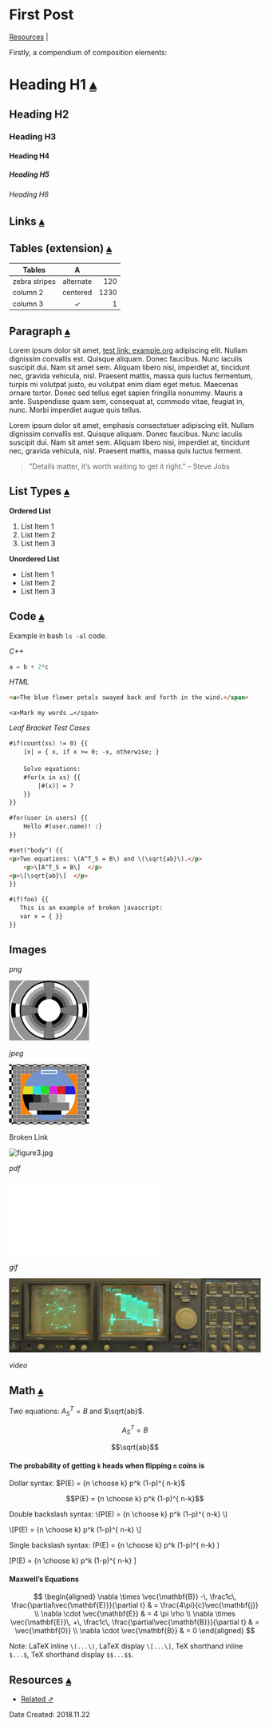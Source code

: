 # First Post


<a id="toc"></a>
[Resources](#Resources) |  

Firstly, a compendium of composition elements:

# Heading H1 <a id="linkHeadings"></a>[▴](#toc)
## Heading H2
### Heading H3
#### Heading H4
##### Heading H5
###### Heading H6

## Links  <a id="linkTables"></a>[▴](#toc)



## Tables (extension)  <a id="linkTables"></a>[▴](#toc)

| Tables        | A             |       |
| ------------- |:-------------:| -----:|
| zebra stripes | alternate     |   120 |
| column 2      | centered      |  1230 |
| column 3      | ✓             |     1 |

## Paragraph <a id="linkParagraph"></a>[▴](#toc)

Lorem ipsum dolor sit amet, [test link: example.org](http://example.org/) adipiscing elit. Nullam dignissim convallis est. Quisque aliquam. Donec faucibus. Nunc iaculis suscipit dui. Nam sit amet sem. Aliquam libero nisi, imperdiet at, tincidunt nec, gravida vehicula, nisl. Praesent mattis, massa quis luctus fermentum, turpis mi volutpat justo, eu volutpat enim diam eget metus. Maecenas ornare tortor. Donec sed tellus eget sapien fringilla nonummy. Mauris a ante. Suspendisse quam sem, consequat at, commodo vitae, feugiat in, nunc. Morbi imperdiet augue quis tellus.

Lorem ipsum dolor sit amet, emphasis consectetuer adipiscing elit. Nullam dignissim convallis est. Quisque aliquam. Donec faucibus. Nunc iaculis suscipit dui. Nam sit amet sem. Aliquam libero nisi, imperdiet at, tincidunt nec, gravida vehicula, nisl. Praesent mattis, massa quis luctus ferment.

> "Details matter, it’s worth waiting to get it right." – Steve Jobs 

## List Types <a id="linkListTypes"></a>[▴](#toc)

**Ordered List**

1. List Item 1
2. List Item 2
3. List Item 3

**Unordered List**

* List Item 1
* List Item 2
* List Item 3

## Code <a id="linkCode"></a>[▴](#toc)

Example in bash `ls -al` code.

_C++_

``` cpp
a = b + 2*c
```

_HTML_

``` html
<a>The blue flower petals swayed back and forth in the wind.</span>
```

``` markup
<a>Mark my words …</span>
```

_Leaf Bracket Test Cases_

``` html
#if(count(xs) != 0) {{
	|x| = { x, if x >= 0; -x, otherwise; }

	Solve equations:
	#for(x in xs) {{
		|#(x)| = ?
	}}
}}
```

``` html
#for(user in users) {{
	Hello #(user.name)! :}
}}
```

``` html
#set("body") {{
<p>Two equations: \(A^T_S = B\) and \(\sqrt{ab}\).</p>
    <p>\[A^T_S = B\]  </p>
<p>\[\sqrt{ab}\]  </p>
}}
```

``` html
#if(foo) {{
   This is an example of broken javascript:
   var x = { }}
}}
```


## Images

_png_

![figure1](FirstPost_files/figure1.png)

_jpeg_

![figure2](FirstPost_files/figure2.jpg)


Broken Link

![figure3.jpg](FirstPost_files/figure3.jpg)

_pdf_

![](FirstPost_files/figure3.pdf)

_gif_

![figure4](FirstPost_files/figure4.gif)

_video_

## Math <a id="linkMath"></a>[▴](#toc)

Two equations: $A^T_S = B$ and $\sqrt{ab}$.

$$A^T_S = B$$  

$$\sqrt{ab}$$ 

#### The probability of getting `k` heads when flipping `n` coins is

Dollar syntax: $P(E) = {n \choose k} p^k (1-p)^{ n-k}$

$$P(E) = {n \choose k} p^k (1-p)^{ n-k}$$

Double backslash syntax: \\(P(E) = {n \choose k} p^k (1-p)^{ n-k} \\)

\\[P(E) = {n \choose k} p^k (1-p)^{ n-k} \\]

Single backslash syntax: \(P(E) = {n \choose k} p^k (1-p)^{ n-k} \)

\[P(E) = {n \choose k} p^k (1-p)^{ n-k} \]

#### Maxwell’s Equations

$$  \begin{aligned}
\nabla \times \vec{\mathbf{B}} -\, \frac1c\, \frac{\partial\vec{\mathbf{E}}}{\partial t} & = \frac{4\pi}{c}\vec{\mathbf{j}} \\   \nabla \cdot \vec{\mathbf{E}} & = 4 \pi \rho \\
\nabla \times \vec{\mathbf{E}}\, +\, \frac1c\, \frac{\partial\vec{\mathbf{B}}}{\partial t} & = \vec{\mathbf{0}} \\
\nabla \cdot \vec{\mathbf{B}} & = 0 \end{aligned}
$$

Note: LaTeX inline `\(...\)`, LaTeX display `\[...\]`, TeX shorthand inline `$...$`, TeX shorthand display `$$...$$`.

## Resources <a id="Resources"></a>[▴](#toc)

* [Related ⇗]()

Date Created: 2018.11.22

